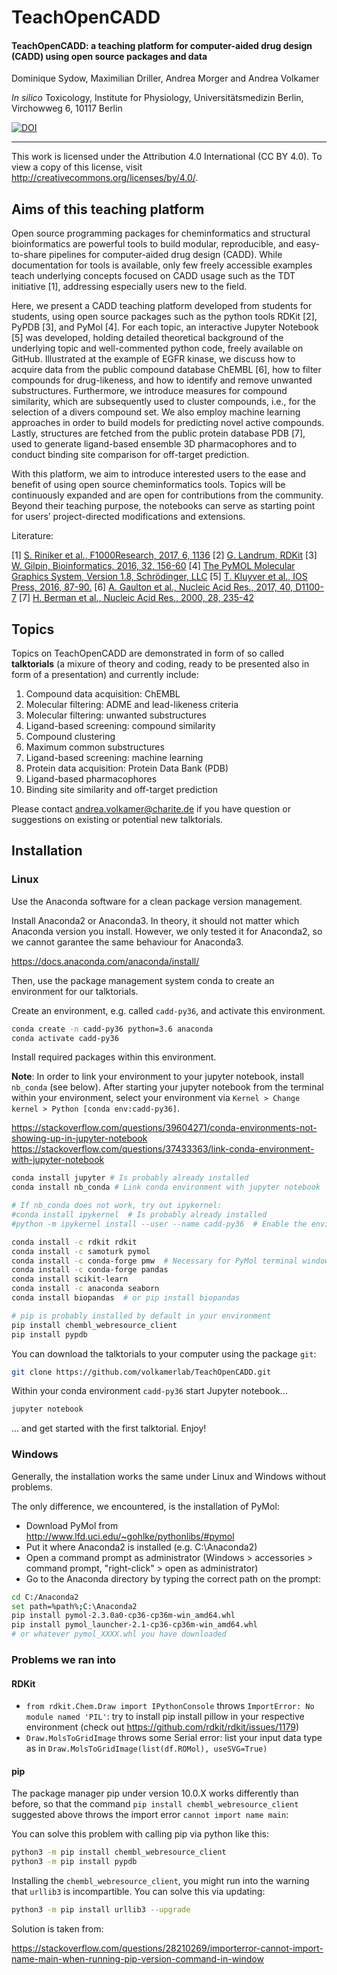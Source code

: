 # TeachOpenCADD

#### TeachOpenCADD: a teaching platform for computer-aided drug design (CADD) using open source packages and data

Dominique Sydow, Maximilian Driller, Andrea Morger and Andrea Volkamer

*In silico* Toxicology, Institute for Physiology, Universitätsmedizin Berlin, Virchowweg 6, 10117 Berlin

[![DOI](https://zenodo.org/badge/DOI/10.5281/zenodo.1486227.svg)](https://doi.org/10.5281/zenodo.1486227)

_____________________________________________________________________________________________________________________

This work is licensed under the Attribution 4.0 International (CC BY 4.0).
To view a copy of this license, visit http://creativecommons.org/licenses/by/4.0/.

## Aims of this teaching platform

Open source programming packages for cheminformatics and structural bioinformatics are powerful tools to build modular, reproducible, and easy-to-share pipelines for computer-aided drug design (CADD). While documentation for tools is available, only few freely accessible examples teach underlying concepts focused on CADD usage such as the TDT initiative [1], addressing especially users new to the field.

Here, we present a CADD teaching platform developed from students for students, using open source packages such as the python tools RDKit [2], PyPDB [3], and PyMol [4]. For each topic, an interactive Jupyter Notebook [5] was developed, holding detailed theoretical background of the underlying topic and well-commented python code, freely available on GitHub. Illustrated at the example of EGFR kinase, we discuss how to acquire data from the public compound database ChEMBL [6], how to filter compounds for drug-likeness, and how to identify and remove unwanted substructures. Furthermore, we introduce measures for compound similarity, which are subsequently used to cluster compounds, i.e., for the selection of a divers compound set. We also employ machine learning approaches in order to build models for predicting novel active compounds. Lastly, structures are fetched from the public protein database PDB [7], used to generate ligand-based ensemble 3D pharmacophores and to conduct binding site comparison for off-target prediction. 

With this platform, we aim to introduce interested users to the ease and benefit of using open source cheminformatics tools. Topics will be continuously expanded and are open for contributions from the community. Beyond their teaching purpose, the notebooks can serve as starting point for users’ project-directed modifications and extensions. 


Literature:

[1] [S. Riniker et al., F1000Research, 2017, 6, 1136](https://f1000research.com/articles/6-1136/v1) 
[2] [G. Landrum, RDKit](http://www.rdkit.org)
[3] [W. Gilpin, Bioinformatics, 2016, 32, 156-60](https://academic.oup.com/bioinformatics/article/32/1/159/1743800) 
[4] [The PyMOL Molecular Graphics System, Version 1.8, Schrödinger, LLC](https://pymol.org)
[5] [T. Kluyver et al., IOS Press, 2016, 87-90.](http://ebooks.iospress.com/publication/42900)
[6] [A. Gaulton et al., Nucleic Acid Res., 2017, 40, D1100-7](https://academic.oup.com/nar/article/42/D1/D1083/1043509)
[7] [H. Berman et al., Nucleic Acid Res., 2000, 28, 235-42](https://www.ncbi.nlm.nih.gov/pmc/articles/PMC102472/)


## Topics

Topics on TeachOpenCADD are demonstrated in form of so called **talktorials** (a mixure of theory and coding, ready to be presented also in form of a presentation) and currently include:

1. Compound data acquisition: ChEMBL
2. Molecular filtering: ADME and lead-likeness criteria
3. Molecular filtering: unwanted substructures
4. Ligand-based screening: compound similarity
5. Compound clustering
6. Maximum common substructures
7. Ligand-based screening: machine learning
8. Protein data acquisition: Protein Data Bank (PDB)
9. Ligand-based pharmacophores
10. Binding site similarity and off-target prediction

Please contact andrea.volkamer@charite.de if you have question or suggestions on existing or potential new talktorials.


## Installation

### Linux

Use the Anaconda software for a clean package version management. 

Install Anaconda2 or Anaconda3. In theory, it should not matter which Anaconda version you install. However, we only tested it for Anaconda2, so we cannot garantee the same behaviour for Anaconda3.

https://docs.anaconda.com/anaconda/install/

Then, use the package management system conda to create an environment for our talktorials.

Create an environment, e.g. called `cadd-py36`, and activate this environment.

```bash
conda create -n cadd-py36 python=3.6 anaconda
conda activate cadd-py36
```

Install required packages within this environment.

**Note**: In order to link your environment to your jupyter notebook, install `nb_conda` (see below). After starting your jupyter notebook from the terminal within your environment, select your environment via `Kernel > Change kernel > Python [conda env:cadd-py36]`.

https://stackoverflow.com/questions/39604271/conda-environments-not-showing-up-in-jupyter-notebook
https://stackoverflow.com/questions/37433363/link-conda-environment-with-jupyter-notebook

```bash
conda install jupyter # Is probably already installed
conda install nb_conda # Link conda environment with jupyter notebook

# If nb_conda does not work, try out ipykernel:
#conda install ipykernel  # Is probably already installed
#python -m ipykernel install --user --name cadd-py36  # Enable the environment in jupyter notebook

conda install -c rdkit rdkit
conda install -c samoturk pymol
conda install -c conda-forge pmw  # Necessary for PyMol terminal window to pop up
conda install -c conda-forge pandas
conda install scikit-learn
conda install -c anaconda seaborn
conda install biopandas  # or pip install biopandas

# pip is probably installed by default in your environment
pip install chembl_webresource_client
pip install pypdb
```

You can download the talktorials to your computer using the package `git`:

```bash
git clone https://github.com/volkamerlab/TeachOpenCADD.git
```

Within your conda environment `cadd-py36` start Jupyter notebook...
```bash
jupyter notebook
```
... and get started with the first talktorial. Enjoy!

### Windows

Generally, the installation works the same under Linux and Windows without problems.

The only difference, we encountered, is the installation of PyMol:

* Download PyMol from http://www.lfd.uci.edu/~gohlke/pythonlibs/#pymol 
* Put it where Anaconda2 is installed (e.g. C:\Anaconda2)
* Open a command prompt as administrator (Windows > accessories > command prompt, "right-click" > open as administrator)
* Go to the Anaconda directory by typing the correct path on the prompt:

```bash
cd C:/Anaconda2
set path=%path%;C:\Anaconda2
pip install pymol‑2.3.0a0‑cp36‑cp36m‑win_amd64.whl
pip install pymol_launcher‑2.1‑cp36‑cp36m‑win_amd64.whl
# or whatever pymol_XXXX.whl you have downloaded
```

### Problems we ran into

#### RDKit

* ```from rdkit.Chem.Draw import IPythonConsole``` throws ```ImportError: No module named 'PIL'```: try to install pip install pillow in your respective environment (check out https://github.com/rdkit/rdkit/issues/1179)
* ```Draw.MolsToGridImage``` throws some Serial error: list your input data type as in ```Draw.MolsToGridImage(list(df.ROMol), useSVG=True)```

#### pip

The package manager pip under version 10.0.X works differently than before, so that the command ```pip install chembl_webresource_client``` suggested above throws the import error ```cannot import name main```:

You can solve this problem with calling pip via python like this:

```bash
python3 -m pip install chembl_webresource_client
python3 -m pip install pypdb
```

Installing the ```chembl_webresource_client```, you might run into the warning that ```urllib3``` is incompartible. You can solve this via updating:
```bash
python3 -m pip install urllib3 --upgrade
```

Solution is taken from:

https://stackoverflow.com/questions/28210269/importerror-cannot-import-name-main-when-running-pip-version-command-in-window
